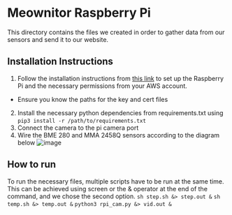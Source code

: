 # Meownitor Raspberry Pi

This directory contains the files we created in order to gather data from our sensors and send it to our website.

## Installation Instructions
1. Follow the installation instructions from [this link](https://docs.aws.amazon.com/iot/latest/developerguide/connecting-to-existing-device.html) to set up the Raspberry Pi and the necessary permissions from your AWS account.
  * Ensure you know the paths for the key and cert files
2. Install the necessary python dependencies from requirements.txt using ``pip3 install -r /path/to/requirements.txt``
3. Connect the camera to the pi camera port
4. Wire the BME 280 and MMA 2458Q sensors according to the diagram below
![image](https://user-images.githubusercontent.com/54560896/166551734-72d77cc6-c20f-444b-b33e-dd5c0c0e7dbf.png)

## How to run
To run the necessary files, multiple scripts have to be run at the same time. This can be achieved using screen or the & operator at the end of the command, and we chose the second option.
`sh step.sh &> step.out &`
`sh temp.sh &> temp.out &`
`python3 rpi_cam.py &> vid.out &`
